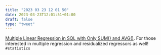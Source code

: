 ```yaml
---
title: "2023 03 23 12 01 50"
date: 2023-03-23T12:01:51+01:00
draft: false
type: "tweet"
---
```

[Multiple Linear Regression in SQL with Only SUM() and AVG()](https://ryxcommar.com/2022/09/15/multiple-linear-regression-in-sql-with-only-sum-and-avg/). For those interested in multiple regression and residualized regressors as well! `#statistics`
